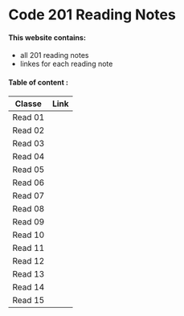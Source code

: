 # Code 201 Reading Notes

#### This website contains:
+ all 201 reading notes 
+ linkes for each reading note


#### Table of content :
**Classe**  |  **Link**
------------ | ------------- 
Read 01 |  [](http://)
Read 02 |  [](http://)
Read 03 |  [](http://)
Read 04 |  [](http://)
Read 05 |  [](http://)
Read 06 |  [](http://)
Read 07 |  [](http://)
Read 08 |  [](http://)
Read 09 |  [](http://)
Read 10 |  [](http://)
Read 11 |  [](http://)
Read 12 |  [](http://)
Read 13 |  [](http://)
Read 14 |  [](http://)
Read 15 |  [](http://)






